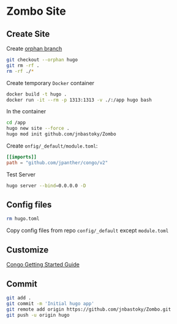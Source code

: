# Zombo Site

## Create Site

Create [orphan branch](https://docs.github.com/en/pages/setting-up-a-github-pages-site-with-jekyll/creating-a-github-pages-site-with-jekyll)

```bash
git checkout --orphan hugo
git rm -rf .
rm -rf ./*
```

Create temporary `Docker` container

```bash
docker build -t hugo .
docker run -it --rm -p 1313:1313 -v ./:/app hugo bash
```

In the container

```bash
cd /app
hugo new site --force .
hugo mod init github.com/jnbastoky/Zombo
```

Create `onfig/_default/module.toml`:

```toml
[[imports]]
path = "github.com/jpanther/congo/v2"
```

Test Server

```bash
hugo server --bind=0.0.0.0 -D
```

## Config files

```bash
rm hugo.toml
```

Copy config files from repo `config/_default` except `module.toml`

## Customize

[Congo Getting Started Guide](https://jpanther.github.io/congo/docs/getting-started/)

## Commit

``` bash
git add .
git commit -m 'Initial hugo app'
git remote add origin https://github.com/jnbastoky/Zombo.git
git push -u origin hugo
```
